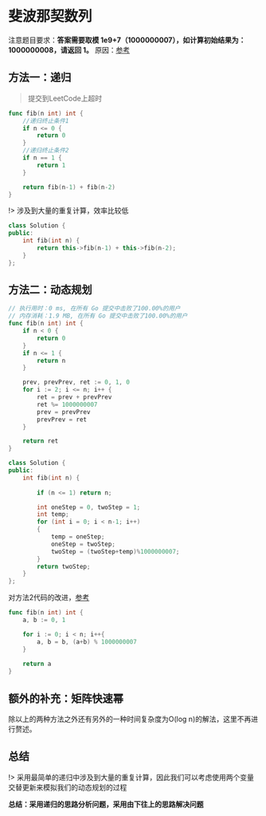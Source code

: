 <!--
 * @Author: yirufeng
 * @Date: 2020-07-15 09:09:25
 * @LastEditTime: 2022-01-06 10:56:12
 * @LastEditors: yirufeng
 * @Description: 
 * @FilePath: /AlgoBook/docs/剑指offer/斐波那契数列/code.md
-->
# 斐波那契数列

注意题目要求：**答案需要取模 1e9+7（1000000007），如计算初始结果为：1000000008，请返回 1。** 原因：[参考](https://www.zhihu.com/question/49374703/answer/207733726)

## 方法一：递归

> 提交到LeetCode上超时

```go
func fib(n int) int {
	//递归终止条件1
	if n <= 0 {
		return 0
	}
	//递归终止条件2
	if n == 1 {
		return 1
	}

	return fib(n-1) + fib(n-2)
}
```

!> 涉及到大量的重复计算，效率比较低

```c++
class Solution {
public:
    int fib(int n) {
        return this->fib(n-1) + this->fib(n-2);
    }
};
```

## 方法二：动态规划

```go
// 执行用时：0 ms, 在所有 Go 提交中击败了100.00%的用户
// 内存消耗：1.9 MB, 在所有 Go 提交中击败了100.00%的用户
func fib(n int) int {
	if n < 0 {
		return 0
	}
	if n <= 1 {
		return n
	}

	prev, prevPrev, ret := 0, 1, 0
	for i := 2; i <= n; i++ {
		ret = prev + prevPrev
		ret %= 1000000007
		prev = prevPrev
		prevPrev = ret
	}

	return ret
}
```

```c++
class Solution {
public:
    int fib(int n) {
        
        if (n <= 1) return n;

        int oneStep = 0, twoStep = 1;
        int temp;
        for (int i = 0; i < n-1; i++)
        {
            temp = oneStep;
            oneStep = twoStep;
            twoStep = (twoStep+temp)%1000000007;
        }
        return twoStep;
    }
};
```

对方法2代码的改进，[参考](https://leetcode-cn.com/problems/fei-bo-na-qi-shu-lie-lcof/solution/zui-jian-dan-de-dong-tai-gui-hua-fei-bo-na-qi-go-b/)

```go
func fib(n int) int {
	a, b := 0, 1

    for i := 0; i < n; i++{
        a, b = b, (a+b) % 1000000007
    }
    
    return a
}
```

## 额外的补充：矩阵快速幂

除以上的两种方法之外还有另外的一种时间复杂度为O(log n)的解法，这里不再进行赘述。


## 总结
!> 采用最简单的递归中涉及到大量的重复计算，因此我们可以考虑使用两个变量交替更新来模拟我们的动态规划的过程

**总结：采用递归的思路分析问题，采用由下往上的思路解决问题**

